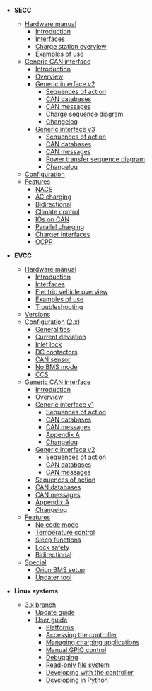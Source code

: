 - **SECC**
    - [Hardware manual](charge-controllers/ADM-CS-SECC/README.md)
        - [Introduction](charge-controllers/ADM-CS-SECC/introduction.md)
        - [Interfaces](charge-controllers/ADM-CS-SECC/interfaces.md)
        - [Charge station overview](charge-controllers/ADM-CS-SECC/evse_overview.md)
        - [Examples of use](charge-controllers/ADM-CS-SECC/examples.md)
    - [Generic CAN interface](charge-controllers/secc_generic/README.md)
        - [Introduction](charge-controllers/secc_generic/introduction.md)
        - [Overview](charge-controllers/secc_generic/overview.md)
        - [Generic interface v2](charge-controllers/secc_generic/README_v2.md)
            - [Sequences of action](charge-controllers/secc_generic/sequences.md)
            - [CAN databases](charge-controllers/secc_generic/databases.md)
            - [CAN messages](charge-controllers/secc_generic/can.md)
            - [Charge sequence diagram](charge-controllers/secc_generic/appendix-a.md)
            - [Changelog](charge-controllers/secc_generic/changelog.md)
        - [Generic interface v3](charge-controllers/secc_generic/README_v3.md)
            - [Sequences of action](charge-controllers/secc_generic/sequences_v3.md)
            - [CAN databases](charge-controllers/secc_generic/databases_v3.md)
            - [CAN messages](charge-controllers/secc_generic/can_v3.md)
            - [Power transfer sequence diagram](charge-controllers/secc_generic/power_transfer_sequence_diagram.md)
            - [Changelog](charge-controllers/secc_generic/changelog_v3.md)
    <!-- - [Migration from 3.x to 4.x](charge-controllers/secc_migration_3_to_4.md) -->
    - [Configuration](charge-controllers/secc_configuration.md)
    - [Features](charge-controllers/secc_features.md)
        - [NACS](charge-controllers/secc_nacs.md)
        - [AC charging](charge-controllers/secc_ac_charging.md)
        - [Bidirectional](charge-controllers/secc_generic/secc_bidirectional.md)
        - [Climate control](charge-controllers/secc_climate_control.md)
        - [IOs on CAN](charge-controllers/secc_can_ios.md)
        <!-- - [OCPP](charge-controllers/secc_ocpp.md) -->
        - [Parallel charging](charge-controllers/secc_parallel_charging.md)
        - [Charger interfaces](charge-controllers/charger_interfaces.md)
        <!-- - [Special](charge-controllers/secc_special.md)
            - [Flashing Advantics power modules](charge-controllers/secc_afpu.md) -->
        - [OCPP](charge-controllers/ocpp16j.md)

- **EVCC**
    <!-- - [Specifications](charge-controllers/ADM-CS-EVCC/specifications.md) -->
    - [Hardware manual](charge-controllers/ADM-CS-EVCC/README.md)
        - [Introduction](charge-controllers/ADM-CS-EVCC/introduction.md)
        - [Interfaces](charge-controllers/ADM-CS-EVCC/interfaces.md)
        - [Electric vehicle overview](charge-controllers/ADM-CS-EVCC/ev_overview.md)
        - [Examples of use](charge-controllers/ADM-CS-EVCC/examples.md)
        - [Troubleshooting](charge-controllers/ADM-CS-EVCC/troubleshooting.md)
    - [Versions](charge-controllers/evcc_versions.md)
    - [Configuration (2.x)](charge-controllers/evcc_configuration/README.md)
        - [Generalities](charge-controllers/evcc_configuration/generalities.md)
        - [Current deviation](charge-controllers/evcc_configuration/current_deviation.md)
        - [Inlet lock](charge-controllers/evcc_configuration/inlet_lock.md)
        - [DC contactors](charge-controllers/evcc_configuration/dc_contactors.md)
        - [CAN sensor](charge-controllers/evcc_configuration/can_sensor.md)
        - [No BMS mode](charge-controllers/evcc_configuration/no_bms.md)
        - [CCS](charge-controllers/evcc_configuration/ccs.md)
    - [Generic CAN interface](charge-controllers/evcc_generic/README.md)
        - [Introduction](charge-controllers/evcc_generic/introduction.md)
        - [Overview](charge-controllers/evcc_generic/overview.md)
        - [Generic interface v1](charge-controllers/evcc_generic/README_v1.md)
            - [Sequences of action](charge-controllers/evcc_generic/sequences.md)
            - [CAN databases](charge-controllers/evcc_generic/databases.md)
            - [CAN messages](charge-controllers/evcc_generic/can.md)
            - [Appendix A](charge-controllers/evcc_generic/appendix-a.md)
            - [Changelog](charge-controllers/evcc_generic/changelog.md)
        - [Generic interface v2](charge-controllers/evcc_generic/README_v2.md)
            - [Sequences of action](charge-controllers/evcc_generic/sequences_v2.md)
            - [CAN databases](charge-controllers/evcc_generic/databases_v2.md)
            - [CAN messages](charge-controllers/evcc_generic/can_v2.md)
            <!-- - [Appendix A](charge-controllers/evcc_generic/power_transfer_sequence_diagram.md)
            - [Changelog](charge-controllers/evcc_generic/changelog_v2.md) -->
        - [Sequences of action](charge-controllers/evcc_generic/sequences.md)
        - [CAN databases](charge-controllers/evcc_generic/databases.md)
        - [CAN messages](charge-controllers/evcc_generic/can.md)
        - [Appendix A](charge-controllers/evcc_generic/appendix-a.md)
        - [Changelog](charge-controllers/evcc_generic/changelog.md)
    - [Features](charge-controllers/evcc_features.md)
        - [No code mode](charge-controllers/evcc_no_code_mode.md)
        - [Temperature control](charge-controllers/evcc_temperature_control.md)
        - [Sleep functions](charge-controllers/evcc_sleep.md)
        - [Lock safety](charge-controllers/evcc_lock_safety.md)
        - [Bidirectional](charge-controllers/evcc_bidirectional.md)
    - [Special](charge-controllers/evcc_special.md)
        - [Orion BMS setup](charge-controllers/evcc_orion_bms/orion_bms_integration.md)
        - [Updater tool](charge-controllers/evcc_updater.md)

- **Linux systems**
    - [3.x branch](charge-controllers/systems_branch3.md)
        - [Update guide](charge-controllers/sys3_update.md)
        - [User guide](charge-controllers/sys3_user/README.md)
            - [Platforms](charge-controllers/sys3_user/platforms.md)
            - [Accessing the controller](charge-controllers/sys3_user/access.md)
            - [Managing charging applications](charge-controllers/sys3_user/applications.md)
            - [Manual GPIO control](charge-controllers/sys3_user/gpios.md)
            - [Debugging](charge-controllers/sys3_user/debugging.md)
            - [Read-only file system](charge-controllers/sys3_user/read-only.md)
            - [Developing with the controller](charge-controllers/sys3_user/developing.md)
            - [Developing in Python](charge-controllers/sys3_user/python.md)
    <!-- - [4.x branch](charge-controllers/systems_branch4.m) -->
